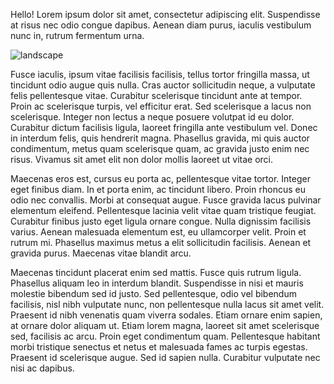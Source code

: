 <!--
  "title": "Just some lorem!",
  "description": "Here is the latest",
  "image": "https://picsum.photos/500/300",
  "published": "Nov 2, 2019 7:15pm"
-->

Hello! Lorem ipsum dolor sit amet, consectetur adipiscing elit. Suspendisse at risus nec odio congue dapibus. Aenean diam purus, iaculis vestibulum nunc in, rutrum fermentum urna.

![landscape](/images/landscape.jpeg)

Fusce iaculis, ipsum vitae facilisis facilisis, tellus tortor fringilla massa, ut tincidunt odio augue quis nulla. Cras auctor sollicitudin neque, a vulputate felis pellentesque vitae. Curabitur scelerisque tincidunt ante at tempor. Proin ac scelerisque turpis, vel efficitur erat. Sed scelerisque a lacus non scelerisque. Integer non lectus a neque posuere volutpat id eu dolor. Curabitur dictum facilisis ligula, laoreet fringilla ante vestibulum vel. Donec in interdum felis, quis hendrerit magna. Phasellus gravida, mi quis auctor condimentum, metus quam scelerisque quam, ac gravida justo enim nec risus. Vivamus sit amet elit non dolor mollis laoreet ut vitae orci.

Maecenas eros est, cursus eu porta ac, pellentesque vitae tortor. Integer eget finibus diam. In et porta enim, ac tincidunt libero. Proin rhoncus eu odio nec convallis. Morbi at consequat augue. Fusce gravida lacus pulvinar elementum eleifend. Pellentesque lacinia velit vitae quam tristique feugiat. Curabitur finibus justo eget ligula ornare congue. Nulla dignissim facilisis varius. Aenean malesuada elementum est, eu ullamcorper velit. Proin et rutrum mi. Phasellus maximus metus a elit sollicitudin facilisis. Aenean et gravida purus. Maecenas vitae blandit arcu.

Maecenas tincidunt placerat enim sed mattis. Fusce quis rutrum ligula. Phasellus aliquam leo in interdum blandit. Suspendisse in nisi et mauris molestie bibendum sed id justo. Sed pellentesque, odio vel bibendum facilisis, nisl nibh vulputate nunc, non pellentesque nulla lacus sit amet velit. Praesent id nibh venenatis quam viverra sodales. Etiam ornare enim sapien, at ornare dolor aliquam ut. Etiam lorem magna, laoreet sit amet scelerisque sed, facilisis ac arcu. Proin eget condimentum quam. Pellentesque habitant morbi tristique senectus et netus et malesuada fames ac turpis egestas. Praesent id scelerisque augue. Sed id sapien nulla. Curabitur vulputate nec nisi ac dapibus.

